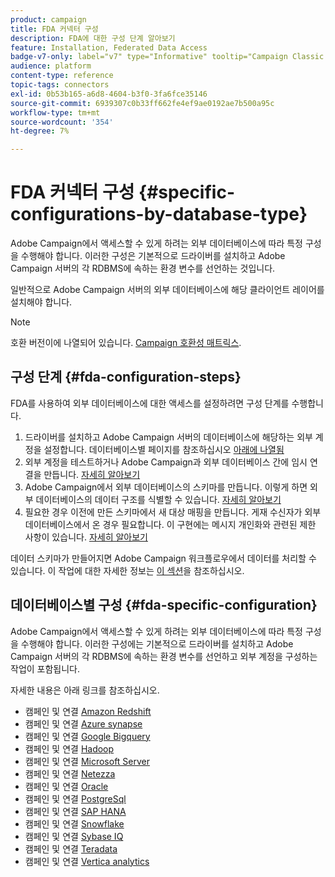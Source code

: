 ```yaml
---
product: campaign
title: FDA 커넥터 구성
description: FDA에 대한 구성 단계 알아보기
feature: Installation, Federated Data Access
badge-v7-only: label="v7" type="Informative" tooltip="Campaign Classic v7에만 적용"
audience: platform
content-type: reference
topic-tags: connectors
exl-id: 0b53b165-a6d8-4604-b3f0-3fa6fce35146
source-git-commit: 6939307c0b33ff662fe4ef9ae0192ae7b500a95c
workflow-type: tm+mt
source-wordcount: '354'
ht-degree: 7%

---
```


# FDA 커넥터 구성 {#specific-configurations-by-database-type}



Adobe Campaign에서 액세스할 수 있게 하려는 외부 데이터베이스에 따라 특정 구성을 수행해야 합니다. 이러한 구성은 기본적으로 드라이버를 설치하고 Adobe Campaign 서버의 각 RDBMS에 속하는 환경 변수를 선언하는 것입니다.

일반적으로 Adobe Campaign 서버의 외부 데이터베이스에 해당 클라이언트 레이어를 설치해야 합니다.

>[!NOTE]
>
>호환 버전이에 나열되어 있습니다. [Campaign 호환성 매트릭스](../../rn/using/compatibility-matrix.md#FederatedDataAccessFDA).
>

## 구성 단계 {#fda-configuration-steps}

FDA를 사용하여 외부 데이터베이스에 대한 액세스를 설정하려면 구성 단계를 수행합니다.

1. 드라이버를 설치하고 Adobe Campaign 서버의 데이터베이스에 해당하는 외부 계정을 설정합니다. 데이터베이스별 페이지를 참조하십시오 [아래에 나열됨](#fda-specific-configuration)
1. 외부 계정을 테스트하거나 Adobe Campaign과 외부 데이터베이스 간에 임시 연결을 만듭니다. [자세히 알아보기](../../installation/using/connecting-to-database.md)
1. Adobe Campaign에서 외부 데이터베이스의 스키마를 만듭니다. 이렇게 하면 외부 데이터베이스의 데이터 구조를 식별할 수 있습니다. [자세히 알아보기](../../installation/using/creating-data-schema.md)
1. 필요한 경우 이전에 만든 스키마에서 새 대상 매핑을 만듭니다. 게재 수신자가 외부 데이터베이스에서 온 경우 필요합니다. 이 구현에는 메시지 개인화와 관련된 제한 사항이 있습니다. [자세히 알아보기](../../installation/using/defining-data-mapping.md)

데이터 스키마가 만들어지면 Adobe Campaign 워크플로우에서 데이터를 처리할 수 있습니다. 이 작업에 대한 자세한 정보는 [이 섹션](../../workflow/using/accessing-an-external-database--fda-.md)을 참조하십시오.

## 데이터베이스별 구성 {#fda-specific-configuration}

Adobe Campaign에서 액세스할 수 있게 하려는 외부 데이터베이스에 따라 특정 구성을 수행해야 합니다. 이러한 구성에는 기본적으로 드라이버를 설치하고 Adobe Campaign 서버의 각 RDBMS에 속하는 환경 변수를 선언하고 외부 계정을 구성하는 작업이 포함됩니다.

자세한 내용은 아래 링크를 참조하십시오.

* 캠페인 및 연결 [Amazon Redshift](../../installation/using/configure-fda-redshift.md)
* 캠페인 및 연결 [Azure synapse](../../installation/using/configure-fda-synapse.md)
* 캠페인 및 연결 [Google Bigquery](../../installation/using/configure-fda-google-big-query.md)
* 캠페인 및 연결 [Hadoop](../../installation/using/configure-fda-hadoop.md)
* 캠페인 및 연결 [Microsoft Server](../../installation/using/configure-fda-sql.md)
* 캠페인 및 연결 [Netezza](../../installation/using/configure-fda-netezza.md)
* 캠페인 및 연결 [Oracle](../../installation/using/configure-fda-oracle.md)
* 캠페인 및 연결 [PostgreSql](../../installation/using/configure-fda-postgresql.md)
* 캠페인 및 연결 [SAP HANA](../../installation/using/configure-fda-sap-hana.md)
* 캠페인 및 연결 [Snowflake](../../installation/using/configure-fda-snowflake.md)
* 캠페인 및 연결 [Sybase IQ](../../installation/using/configure-fda-sybase.md)
* 캠페인 및 연결 [Teradata](../../installation/using/configure-fda-teradata.md)
* 캠페인 및 연결 [Vertica analytics](../../installation/using/configure-fda-vertica.md)
